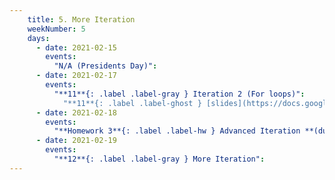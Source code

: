 ```yaml
---
    title: 5. More Iteration
    weekNumber: 5
    days:
      - date: 2021-02-15
        events:
          "N/A (Presidents Day)":
      - date: 2021-02-17
        events:
          "**11**{: .label .label-gray } Iteration 2 (For loops)":
            "**11**{: .label .label-ghost } [slides](https://docs.google.com/presentation/d/1JDI_3POazkOLhGe8mmWDxixH73So6SzymP7QdNLqeRI/edit#slide=id.p) • [code](https://datahub.berkeley.edu/hub/user-redirect/git-sync?repo=https://github.com/surajrampure/data-94-sp21&subPath=lecture/lec11/lec11.ipynb) • [code HTML](resources/assets/lecture/lec11/lec11.html) • [QC](https://edstem.org/us/courses/3251/lessons/10224/slides/50796) • readings: [SPR 8](https://cs.stanford.edu/people/nick/py/python-for.html), [TCS 8.2](https://runestone.academy/runestone/books/published/thinkcspy/MoreAboutIteration/Theforlooprevisited.html)"
      - date: 2021-02-18
        events:
          "**Homework 3**{: .label .label-hw } Advanced Iteration **(due Feb. 24)**":
      - date: 2021-02-19
        events:
          "**12**{: .label .label-gray } More Iteration":
---
```

